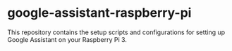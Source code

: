 # google-assistant-raspberry-pi
This repository contains the setup scripts and configurations for setting up Google Assistant on your Raspberry Pi 3.
